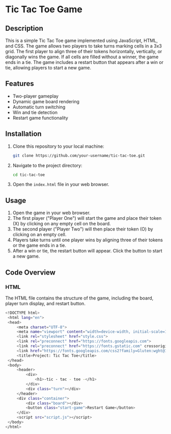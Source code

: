 # Tic Tac Toe Game

## Description
This is a simple Tic Tac Toe game implemented using JavaScript, HTML, and CSS. The game allows two players to take turns marking cells in a 3x3 grid. The first player to align three of their tokens horizontally, vertically, or diagonally wins the game. If all cells are filled without a winner, the game ends in a tie. The game includes a restart button that appears after a win or tie, allowing players to start a new game.

## Features
- Two-player gameplay
- Dynamic game board rendering
- Automatic turn switching
- Win and tie detection
- Restart game functionality

## Installation
1. Clone this repository to your local machine:
   ```sh
   git clone https://github.com/your-username/tic-tac-toe.git
2. Navigate to the project directory:
   ```sh
   cd tic-tac-toe
3. Open the `index.html` file in your web browser.

## Usage
1. Open the game in your web browser.
2. The first player ("Player One") will start the game and place their token (X) by clicking on any empty cell on the board.
3. The second player ("Player Two") will then place their token (O) by clicking on an empty cell.
4. Players take turns until one player wins by aligning three of their tokens or the game ends in a tie.
5. After a win or tie, the restart button will appear. Click the button to start a new game.

## Code Overview
### HTML
The HTML file contains the structure of the game, including the board, player turn display, and restart button.
   ```sh
   <!DOCTYPE html>
    <html lang="en">
    <head>
        <meta charset="UTF-8">
        <meta name="viewport" content="width=device-width, initial-scale=1.0">
        <link rel="stylesheet" href="style.css">
        <link rel="preconnect" href="https://fonts.googleapis.com">
        <link rel="preconnect" href="https://fonts.gstatic.com" crossorigin>
        <link href="https://fonts.googleapis.com/css2?family=Gluten:wght@100..900&display=swap" rel="stylesheet">
        <title>Project: Tic Tac Toe</title>
    </head>
    <body>
        <header>
            <div>
                <h1>-tic - tac - toe -</h1>
            </div>
            <div class="turn"></div>
        </header>
        <div class="container">
            <div class="board"></div>
            <button class="start-game">Restart Game</button>
        </div>
        <script src="script.js"></script>
    </body>
  </html>
